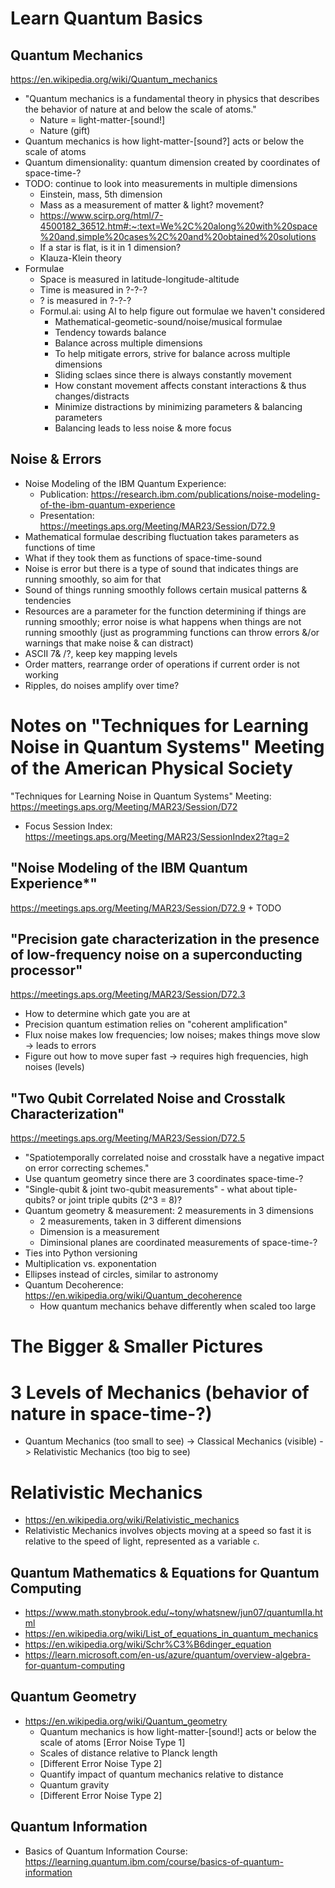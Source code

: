 # Learn Quantum Basics

## Quantum Mechanics
https://en.wikipedia.org/wiki/Quantum_mechanics
+ "Quantum mechanics is a fundamental theory in physics that describes the behavior of nature at and below the scale of atoms."
  + Nature = light-matter-[sound!]
  + Nature (gift)
+ Quantum mechanics is how light-matter-[sound?] acts or below the scale of atoms
+ Quantum dimensionality: quantum dimension created by coordinates of space-time-?
+ TODO: continue to look into measurements in multiple dimensions
  + Einstein, mass, 5th dimension
  + Mass as a measurement of matter & light? movement?
  + https://www.scirp.org/html/7-4500182_36512.htm#:~:text=We%2C%20along%20with%20space%20and,simple%20cases%2C%20and%20obtained%20solutions
  + If a star is flat, is it in 1 dimension?
  + Klauza-Klein theory
+ Formulae 
  + Space is measured in latitude-longitude-altitude
  + Time is measured in ?-?-?
  + ? is measured in ?-?-?
  + Formul.ai: using AI to help figure out formulae we haven't considered
    + Mathematical-geometic-sound/noise/musical formulae
    + Tendency towards balance
    + Balance across multiple dimensions
    + To help mitigate errors, strive for balance across multiple dimensions
    + Sliding sclaes since there is always constantly movement 
    + How constant movement affects constant interactions & thus changes/distracts
    + Minimize distractions by minimizing parameters & balancing parameters
    + Balancing leads to less noise & more focus


## Noise & Errors
  + Noise Modeling of the IBM Quantum Experience: 
    + Publication: https://research.ibm.com/publications/noise-modeling-of-the-ibm-quantum-experience
    + Presentation: https://meetings.aps.org/Meeting/MAR23/Session/D72.9
  + Mathematical formulae describing fluctuation takes parameters as functions of time
  + What if they took them as functions of space-time-sound
  + Noise is error but there is a type of sound that indicates things are running smoothly, so aim for that
  + Sound of things running smoothly follows certain musical patterns & tendencies 
  + Resources are a parameter for the function determining if things are running smoothly; error noise is what happens when things are not running smoothly (just as programming functions can throw errors &/or warnings that make noise & can distract)
  + ASCII 7& /?, keep key mapping levels
  + Order matters, rearrange order of operations if current order is not working
  + Ripples, do noises amplify over time?

# Notes on "Techniques for Learning Noise in Quantum Systems" Meeting of the American Physical Society
"Techniques for Learning Noise in Quantum Systems" Meeting: https://meetings.aps.org/Meeting/MAR23/Session/D72
  + Focus Session Index: https://meetings.aps.org/Meeting/MAR23/SessionIndex2?tag=2


## "Noise Modeling of the IBM Quantum Experience*"
https://meetings.aps.org/Meeting/MAR23/Session/D72.9
    + TODO
## "Precision gate characterization in the presence of low-frequency noise on a superconducting processor"
https://meetings.aps.org/Meeting/MAR23/Session/D72.3
  + How to determine which gate you are at
  + Precision quantum estimation relies on "coherent amplification"
  + Flux noise makes low frequencies; low noises; makes things move slow -> leads to errors
  + Figure out how to move super fast -> requires high frequencies, high noises (levels)
## "Two Qubit Correlated Noise and Crosstalk Characterization"
https://meetings.aps.org/Meeting/MAR23/Session/D72.5
  + "Spatiotemporally correlated noise and crosstalk have a negative impact on error correcting schemes."
  + Use quantum geometry since there are 3 coordinates space-time-?
  + "Single-qubit & joint two-qubit measurements" - what about tiple-qubits? or joint triple qubits (2^3 = 8)?
  + Quantum geometry & measurement: 2 measurements in 3 dimensions
    + 2 measurements, taken in 3 different dimensions
    + Dimension is a measurement
    + Diminsional planes are coordinated measurements of space-time-?
  + Ties into Python versioning
  + Multiplication vs. exponentation
  + Ellipses instead of circles, similar to astronomy
  + Quantum Decoherence: https://en.wikipedia.org/wiki/Quantum_decoherence
    + How quantum mechanics behave differently when scaled too large


# The Bigger & Smaller Pictures
# 3 Levels of Mechanics (behavior of nature in space-time-?)  
+ Quantum Mechanics (too small to see) -> Classical Mechanics (visible) -> Relativistic Mechanics (too big to see)

# Relativistic Mechanics
+ https://en.wikipedia.org/wiki/Relativistic_mechanics
+ Relativistic Mechanics involves objects moving at a speed so fast it is relative to the speed of light, represented as a variable `c`.


## Quantum Mathematics & Equations for Quantum Computing
+ https://www.math.stonybrook.edu/~tony/whatsnew/jun07/quantumIIa.html
+ https://en.wikipedia.org/wiki/List_of_equations_in_quantum_mechanics
+ https://en.wikipedia.org/wiki/Schr%C3%B6dinger_equation
+ https://learn.microsoft.com/en-us/azure/quantum/overview-algebra-for-quantum-computing


## Quantum Geometry
+ https://en.wikipedia.org/wiki/Quantum_geometry
  + Quantum mechanics is how light-matter-[sound!] acts or below the scale of atoms
  [Error Noise Type 1]
  + Scales of distance relative to Planck length
  + [Different Error Noise Type 2]
  + Quantify impact of quantum mechanics relative to distance
  + Quantum gravity
  + [Different Error Noise Type 2]

  
## Quantum Information
+ Basics of Quantum Information Course: https://learning.quantum.ibm.com/course/basics-of-quantum-information
